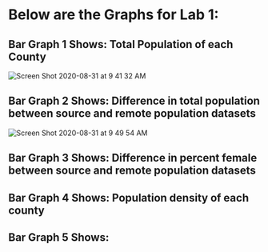 # Below are the Graphs for Lab 1:

## Bar Graph 1 Shows: Total Population of each County

![Screen Shot 2020-08-31 at 9 41 32 AM](https://user-images.githubusercontent.com/60228369/91727111-2f8eb400-eb6f-11ea-967c-254c5975860f.png)



## Bar Graph 2 Shows: Difference in total population between source and remote population datasets

![Screen Shot 2020-08-31 at 9 49 54 AM](https://user-images.githubusercontent.com/60228369/91727243-649b0680-eb6f-11ea-83ca-5f50aca080b8.png)



## Bar Graph 3 Shows: Difference in percent female between source and remote population datasets

## Bar Graph 4 Shows: Population density of each county

## Bar Graph 5 Shows:
